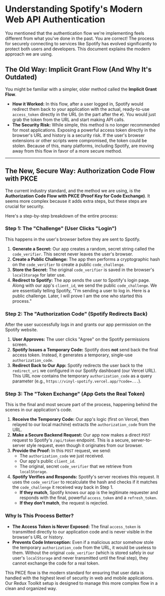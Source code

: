 # Understanding Spotify's Modern Web API Authentication

You mentioned that the authentication flow we're implementing feels different from what you've done in the past. You are correct! The process for securely connecting to services like Spotify has evolved significantly to protect both users and developers. This document explains the modern approach we are using.

## The Old Way: Implicit Grant Flow (And Why It's Outdated)

You might be familiar with a simpler, older method called the **Implicit Grant Flow**.

-   **How it Worked:** In this flow, after a user logged in, Spotify would redirect them back to your application with the actual, ready-to-use `access_token` directly in the URL (in the part after the `#`). You would just grab the token from the URL and start making API calls.
-   **The Security Risk:** While simple, this method is no longer recommended for most applications. Exposing a powerful access token directly in the browser's URL and history is a security risk. If the user's browser extensions or other scripts were compromised, the token could be stolen. Because of this, many platforms, including Spotify, are moving away from this flow in favor of a more secure method.

---

## The New, Secure Way: Authorization Code Flow with PKCE

The current industry standard, and the method we are using, is the **Authorization Code Flow with PKCE (Proof Key for Code Exchange)**. It seems more complex because it adds extra steps, but these steps are crucial for security.

Here's a step-by-step breakdown of the entire process:

### Step 1: The "Challenge" (User Clicks "Login")

This happens in the user's browser before they are sent to Spotify.

1.  **Generate a Secret:** Our app creates a random, secret string called the `code_verifier`. This secret never leaves the user's browser.
2.  **Create a Public Challenge:** The app then performs a cryptographic hash on the `code_verifier` to create a public `code_challenge`.
3.  **Store the Secret:** The original `code_verifier` is saved in the browser's `localStorage` for later use.
4.  **Redirect to Spotify:** The app sends the user to Spotify's login page. Along with our app's `client_id`, we send the public `code_challenge`. We are essentially telling Spotify, "I'm sending a user to log in. Here is a public challenge. Later, I will prove I am the one who started this process."

### Step 2: The "Authorization Code" (Spotify Redirects Back)

After the user successfully logs in and grants our app permission on the Spotify website.

1.  **User Approves:** The user clicks "Agree" on the Spotify permissions screen.
2.  **Spotify Issues a Temporary Code:** Spotify does **not** send back the final access token. Instead, it generates a temporary, single-use `authorization_code`.
3.  **Redirect Back to Our App:** Spotify redirects the user back to the `redirect_uri` we configured in our Spotify dashboard (our Vercel URL). This URL now contains the temporary `authorization_code` as a query parameter (e.g., `https://vinyl-spotify.vercel.app/?code=...`).

### Step 3: The "Token Exchange" (App Gets the Real Token)

This is the final and most secure part of the process, happening behind the scenes in our application's code.

1.  **Receive the Temporary Code:** Our app's logic (first on Vercel, then relayed to our local machine) extracts the `authorization_code` from the URL.
2.  **Make a Secure Backend Request:** Our app now makes a direct `POST` request to Spotify's `/api/token` endpoint. This is a secure, server-to-server style request, even though it originates from our browser.
3.  **Provide the Proof:** In this `POST` request, we send:
    *   The `authorization_code` we just received.
    *   Our app's public `client_id`.
    *   The original, secret `code_verifier` that we retrieve from `localStorage`.
4.  **Spotify Verifies and Responds:** Spotify's server receives this request. It uses the `code_verifier` to recalculate the hash and checks if it matches the `code_challenge` it received way back in Step 1.
    *   **If they match**, Spotify knows our app is the legitimate requester and responds with the final, powerful `access_token` and a `refresh_token`.
    *   **If they don't match**, the request is rejected.

### Why Is This Process Better?

-   **The Access Token is Never Exposed:** The final `access_token` is transmitted directly to our application code and is never visible in the browser's URL or history.
-   **Prevents Code Interception:** Even if a malicious actor somehow stole the temporary `authorization_code` from the URL, it would be useless to them. Without the original `code_verifier` (which is stored safely in our user's `localStorage` and never transmitted until the final step), they cannot exchange the code for a real token.

This PKCE flow is the modern standard for ensuring that user data is handled with the highest level of security in web and mobile applications. Our Redux Toolkit setup is designed to manage this more complex flow in a clean and organized way. 